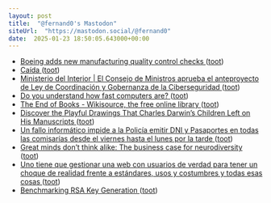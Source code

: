 ```yaml
---
layout: post
title:  "@fernand0's Mastodon"
siteUrl:  "https://mastodon.social/@fernand0"
date:  2025-01-23 18:50:05.643000+00:00
---
```

*  [Boeing adds new manufacturing quality control checks ](https://www.enca.com/business/boeing-adds-new-manufacturing-quality-control-check) ([toot](https://mastodon.social/@fernand0/113879168164274108))
*  [Caída ](https://avecesunafoto.wordpress.com/2025/01/23/caida) ([toot](https://mastodon.social/@fernand0/113879138980977663))
*  [Ministerio del Interior \|  El Consejo de Ministros aprueba el anteproyecto de Ley de Coordinación y Gobernanza de la Ciberseguridad   ](https://www.interior.gob.es/opencms/ca/detalle/articulo/El-Consejo-de-Ministros-aprueba-el-anteproyecto-de-Ley-de-Coordinacion-y-Gobernanza-de-la-Ciberseguridad/) ([toot](https://mastodon.social/@fernand0/113878911945027493))
*  [Do you understand how fast computers are? ](https://shkspr.mobi/blog/2025/01/do-you-understand-how-fast-computers-are) ([toot](https://mastodon.social/@fernand0/113878557381538552))
*  [The End of Books - Wikisource, the free online library ](https://en.wikisource.org/wiki/The_End_of_Book) ([toot](https://mastodon.social/@fernand0/113878273320753792))
*  [Discover the Playful Drawings That Charles Darwin’s Children Left on His Manuscripts ](https://www.openculture.com/2025/01/discover-the-playful-drawings-that-charles-darwins-children-left-on-his-manuscripts.htm) ([toot](https://mastodon.social/@fernand0/113877568798560046))
*  [Un fallo informático impide a la Policía emitir DNI y Pasaportes en todas las comisarías desde el viernes hasta el lunes por la tarde ](https://www.20minutos.es/noticia/5672025/0/un-fallo-informatico-impide-policia-emitir-dni-pasaportes-todas-las-comisarias-desde-viernes-hasta-lunes-por-tarde) ([toot](https://mastodon.social/@fernand0/113877344959940220))
*  [Great minds don’t think alike: The business case for neurodiversity ](https://bigthink.com/business/the-business-case-for-neurodiversity) ([toot](https://mastodon.social/@fernand0/113877191076309279))
*  [Uno tiene que gestionar una web con usuarios de verdad para tener un choque de realidad frente a estándares, usos y costumbres y todas esas cosas ](https://mastodon.social/@fernand0/113877020522387128) ([toot](https://mastodon.social/@fernand0/113877020522387128))
*  [Benchmarking RSA Key Generation ](https://words.filippo.io/dispatches/rsa-keygen-bench) ([toot](https://mastodon.social/@fernand0/113875971463907191))
